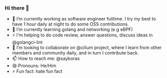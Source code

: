 ### Hi there 👋

- 🔭 I’m currently working as software engineer fulltime. I try my best to have 1 hour daily at night to do some OSS contributions.
- 🌱 I’m currently learning golang and networking (e.g eBPF)
- ⚡ I'm helping to do code review, answer questions, discuss ideas in @golangci-lint
- 👯 I’m looking to collaborate on @cilium project, where I learn from other members and community daily, and in turn I contribute back.
- 📫 How to reach me: @sayboras
- 😄 Pronouns: He/Him
- ⚡ Fun fact: hate fun fact

